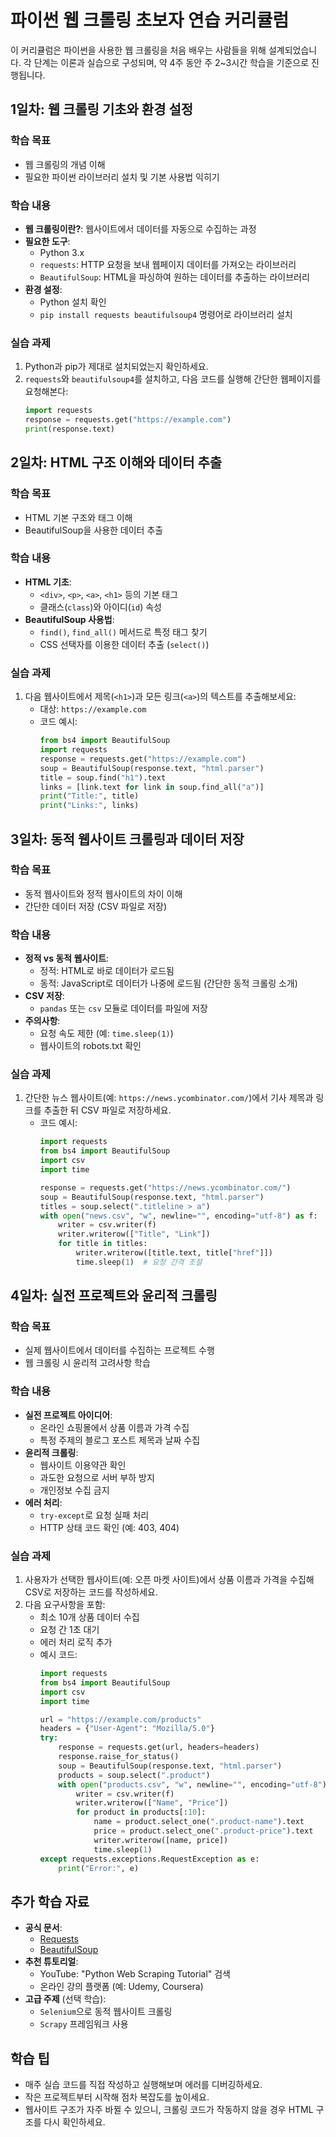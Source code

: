 # 파이썬 웹 크롤링 초보자 연습 커리큘럼

이 커리큘럼은 파이썬을 사용한 웹 크롤링을 처음 배우는 사람들을 위해 설계되었습니다. 각 단계는 이론과 실습으로 구성되며, 약 4주 동안 주 2~3시간 학습을 기준으로 진행됩니다.

## 1일차: 웹 크롤링 기초와 환경 설정

### 학습 목표
- 웹 크롤링의 개념 이해
- 필요한 파이썬 라이브러리 설치 및 기본 사용법 익히기

### 학습 내용
- **웹 크롤링이란?**: 웹사이트에서 데이터를 자동으로 수집하는 과정
- **필요한 도구**:
  - Python 3.x
  - `requests`: HTTP 요청을 보내 웹페이지 데이터를 가져오는 라이브러리
  - `BeautifulSoup`: HTML을 파싱하여 원하는 데이터를 추출하는 라이브러리
- **환경 설정**:
  - Python 설치 확인
  - `pip install requests beautifulsoup4` 명령어로 라이브러리 설치

### 실습 과제
1. Python과 pip가 제대로 설치되었는지 확인하세요.
2. `requests`와 `beautifulsoup4`를 설치하고, 다음 코드를 실행해 간단한 웹페이지를 요청해본다:
   ```python
   import requests
   response = requests.get("https://example.com")
   print(response.text)
   ```

## 2일차: HTML 구조 이해와 데이터 추출

### 학습 목표
- HTML 기본 구조와 태그 이해
- BeautifulSoup을 사용한 데이터 추출

### 학습 내용
- **HTML 기초**:
  - `<div>`, `<p>`, `<a>`, `<h1>` 등의 기본 태그
  - 클래스(`class`)와 아이디(`id`) 속성
- **BeautifulSoup 사용법**:
  - `find()`, `find_all()` 메서드로 특정 태그 찾기
  - CSS 선택자를 이용한 데이터 추출 (`select()`)

### 실습 과제
1. 다음 웹사이트에서 제목(`<h1>`)과 모든 링크(`<a>`)의 텍스트를 추출해보세요:
   - 대상: `https://example.com`
   - 코드 예시:
     ```python
     from bs4 import BeautifulSoup
     import requests
     response = requests.get("https://example.com")
     soup = BeautifulSoup(response.text, "html.parser")
     title = soup.find("h1").text
     links = [link.text for link in soup.find_all("a")]
     print("Title:", title)
     print("Links:", links)
     ```

## 3일차: 동적 웹사이트 크롤링과 데이터 저장

### 학습 목표
- 동적 웹사이트와 정적 웹사이트의 차이 이해
- 간단한 데이터 저장 (CSV 파일로 저장)

### 학습 내용
- **정적 vs 동적 웹사이트**:
  - 정적: HTML로 바로 데이터가 로드됨
  - 동적: JavaScript로 데이터가 나중에 로드됨 (간단한 동적 크롤링 소개)
- **CSV 저장**:
  - `pandas` 또는 `csv` 모듈로 데이터를 파일에 저장
- **주의사항**:
  - 요청 속도 제한 (예: `time.sleep(1)`)
  - 웹사이트의 robots.txt 확인

### 실습 과제
1. 간단한 뉴스 웹사이트(예: `https://news.ycombinator.com/`)에서 기사 제목과 링크를 추출한 뒤 CSV 파일로 저장하세요.
   - 코드 예시:
     ```python
     import requests
     from bs4 import BeautifulSoup
     import csv
     import time

     response = requests.get("https://news.ycombinator.com/")
     soup = BeautifulSoup(response.text, "html.parser")
     titles = soup.select(".titleline > a")
     with open("news.csv", "w", newline="", encoding="utf-8") as f:
         writer = csv.writer(f)
         writer.writerow(["Title", "Link"])
         for title in titles:
             writer.writerow([title.text, title["href"]])
             time.sleep(1)  # 요청 간격 조절
     ```

## 4일차: 실전 프로젝트와 윤리적 크롤링

### 학습 목표
- 실제 웹사이트에서 데이터를 수집하는 프로젝트 수행
- 웹 크롤링 시 윤리적 고려사항 학습

### 학습 내용
- **실전 프로젝트 아이디어**:
  - 온라인 쇼핑몰에서 상품 이름과 가격 수집
  - 특정 주제의 블로그 포스트 제목과 날짜 수집
- **윤리적 크롤링**:
  - 웹사이트 이용약관 확인
  - 과도한 요청으로 서버 부하 방지
  - 개인정보 수집 금지
- **에러 처리**:
  - `try-except`로 요청 실패 처리
  - HTTP 상태 코드 확인 (예: 403, 404)

### 실습 과제
1. 사용자가 선택한 웹사이트(예: 오픈 마켓 사이트)에서 상품 이름과 가격을 수집해 CSV로 저장하는 코드를 작성하세요.
2. 다음 요구사항을 포함:
   - 최소 10개 상품 데이터 수집
   - 요청 간 1초 대기
   - 에러 처리 로직 추가
   - 예시 코드:
     ```python
     import requests
     from bs4 import BeautifulSoup
     import csv
     import time

     url = "https://example.com/products"
     headers = {"User-Agent": "Mozilla/5.0"}
     try:
         response = requests.get(url, headers=headers)
         response.raise_for_status()
         soup = BeautifulSoup(response.text, "html.parser")
         products = soup.select(".product")
         with open("products.csv", "w", newline="", encoding="utf-8") as f:
             writer = csv.writer(f)
             writer.writerow(["Name", "Price"])
             for product in products[:10]:
                 name = product.select_one(".product-name").text
                 price = product.select_one(".product-price").text
                 writer.writerow([name, price])
                 time.sleep(1)
     except requests.exceptions.RequestException as e:
         print("Error:", e)
     ```

## 추가 학습 자료
- **공식 문서**:
  - [Requests](https://docs.python-requests.org/)
  - [BeautifulSoup](https://www.crummy.com/software/BeautifulSoup/bs4/doc/)
- **추천 튜토리얼**:
  - YouTube: "Python Web Scraping Tutorial" 검색
  - 온라인 강의 플랫폼 (예: Udemy, Coursera)
- **고급 주제** (선택 학습):
  - `Selenium`으로 동적 웹사이트 크롤링
  - `Scrapy` 프레임워크 사용

## 학습 팁
- 매주 실습 코드를 직접 작성하고 실행해보며 에러를 디버깅하세요.
- 작은 프로젝트부터 시작해 점차 복잡도를 높이세요.
- 웹사이트 구조가 자주 바뀔 수 있으니, 크롤링 코드가 작동하지 않을 경우 HTML 구조를 다시 확인하세요.